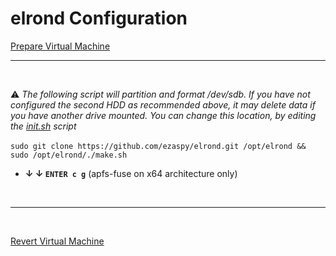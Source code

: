 # elrond Configuration

[Prepare Virtual Machine](https://github.com/ezaspy/elrond/blob/main/elrond/VIRTUALMACHINE.md)<br>

---
<br>

⚠️ _The following script will partition and format /dev/sdb. If you have not configured the second HDD as recommended above, it may delete data if you have another drive mounted. You can change this location, by editing the [init.sh](https://github.com/ezaspy/elrond/blob/main/elrond/tools/scripts/init.sh) script_<br><br>
`sudo git clone https://github.com/ezaspy/elrond.git /opt/elrond && sudo /opt/elrond/./make.sh`<br>
  - **&darr; &darr; `ENTER c g`** (apfs-fuse on x64 architecture only)
<br>

---
<br>

[Revert Virtual Machine](https://github.com/ezaspy/elrond/blob/main/elrond/VIRTUALMACHINE.md)